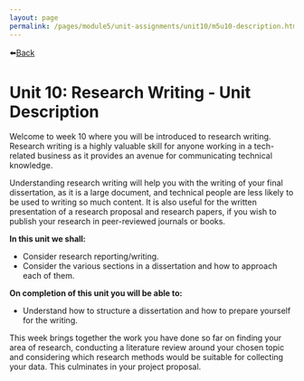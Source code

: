 ```yaml
---
layout: page
permalink: /pages/module5/unit-assignments/unit10/m5u10-description.html
---
```


⬅️[Back](/pages/module5.html)

# Unit 10: Research Writing - Unit Description

Welcome to week 10 where you will be introduced to research writing. Research writing is a highly valuable skill for anyone working in a tech-related business as it provides an avenue for communicating technical knowledge.

Understanding research writing will help you with the writing of your final dissertation, as it is a large document, and technical people are less likely to be used to writing so much content. It is also useful for the written presentation of a research proposal and research papers, if you wish to publish your research in peer-reviewed journals or books.

**In this unit we shall:**
- Consider research reporting/writing.
- Consider the various sections in a dissertation and how to approach each of them.

**On completion of this unit you will be able to:**
- Understand how to structure a dissertation and how to prepare yourself for the writing.

This week brings together the work you have done so far on finding your area of research, conducting a literature review around your chosen topic and considering which research methods would be suitable for collecting your data. This culminates in your project proposal.
